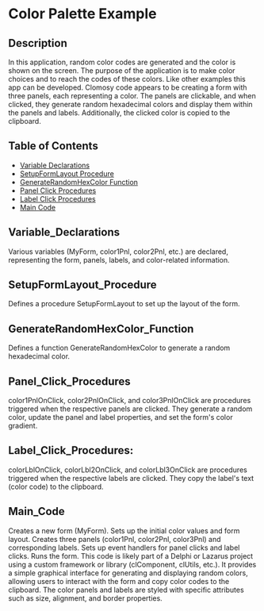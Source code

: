 


# Color Palette Example

## Description
In this application, random color codes are generated and the color is shown on the screen. 
The purpose of the application is to make color choices and to reach the codes of these colors. 
Like other examples this app can be developed.
Clomosy code appears to be creating a form with three panels, each representing a color. 
The panels are clickable, and when clicked, they generate random hexadecimal colors and display them within the panels and labels. 
Additionally, the clicked color is copied to the clipboard.

## Table of Contents
- [Variable Declarations](#Variable_Declarations)
- [SetupFormLayout Procedure](#SetupFormLayout_Procedure)
- [GenerateRandomHexColor Function](#GenerateRandomHexColor_Function)
- [Panel Click Procedures](#Panel_Click_Procedures)
- [Label Click Procedures](#Label_Click_Procedures)
- [Main Code](#Main_Code)


## Variable_Declarations
Various variables (MyForm, color1Pnl, color2Pnl, etc.) are declared, representing the form, panels, labels, and color-related information.

## SetupFormLayout_Procedure
Defines a procedure SetupFormLayout to set up the layout of the form.

## GenerateRandomHexColor_Function
Defines a function GenerateRandomHexColor to generate a random hexadecimal color.

## Panel_Click_Procedures
color1PnlOnClick, color2PnlOnClick, and color3PnlOnClick are procedures triggered when the respective panels are clicked. 
They generate a random color, update the panel and label properties, and set the form's color gradient.

## Label_Click_Procedures:
colorLblOnClick, colorLbl2OnClick, and colorLbl3OnClick are procedures triggered when the respective labels are clicked. They copy the label's text (color code) to the clipboard.

## Main_Code
Creates a new form (MyForm).
Sets up the initial color values and form layout.
Creates three panels (color1Pnl, color2Pnl, color3Pnl) and corresponding labels.
Sets up event handlers for panel clicks and label clicks.
Runs the form.
This code is likely part of a Delphi or Lazarus project using a custom framework or library (clComponent, clUtils, etc.). It provides a simple graphical interface for generating and displaying random colors, allowing users to interact with the form and copy color codes to the clipboard. The color panels and labels are styled with specific attributes such as size, alignment, and border properties.

